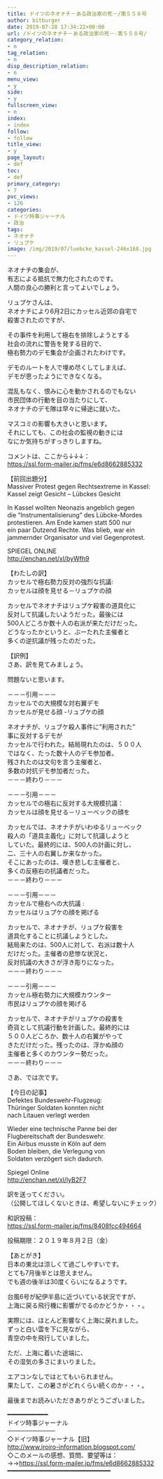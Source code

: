 ```yaml
---
title: ドイツのネオナチ－ある政治家の死－/第５５８号
author: bitburger
date: 2019-07-28 17:34:22+00:00
url: /ドイツのネオナチ－ある政治家の死－-第５５８号/
category_relation:
- n
tag_relation:
- n
disp_description_relation:
- n
menu_view:
- y
side:
- y
fullscreen_view:
- n
index:
- index
follow:
- follow
title_view:
- y
page_layout:
- def
toc:
- def
primary_category:
- 7
pvc_views:
- 126
categories:
- ドイツ時事ジャーナル
- 政治
tags:
- ネオナチ
- リュプケ
image: /img/2019/07/luebcke_kassel-246x168.jpg
---
```

ネオナチの集会が、  
有志による抵抗で無力化されたのです。  
人間の良心の勝利と言ってよいでしょう。

リュプケさんは、  
ネオナチにより6月2日にカッセル近郊の自宅で  
殺害されたのですが、

その事件を利用して極右を排除しようとする  
社会の流れに警告を発する目的で、  
極右勢力のデモ集会が企画されたわけです。

デモのルートを人で埋め尽くしてしまえば、  
デモが思ったようにできなくなる。

混乱もなく、恨みに心を動かされるのでもない  
市民団体の行動を目の当たりにして、  
ネオナチのデモ隊は早々に帰途に就いた。

マスコミの影響も大きいと思います。  
それにしても、この社会の監視の動きには  
なにか気持ちがすっきりしますね。

  
コメントは、ここから↓↓↓：  
<https://ssl.form-mailer.jp/fms/e6d8662885332>

【前回出題分】  
Massiver Protest gegen Rechtsextreme in Kassel:  
Kassel zeigt Gesicht &#8211; Lübckes Gesicht

In Kassel wollten Neonazis angeblich gegen  
die &#8220;Instrumentalisierung&#8221; des Lübcke-Mordes  
protestieren. Am Ende kamen statt 500 nur  
ein paar Dutzend Rechte. Was blieb, war ein  
jammernder Organisator und viel Gegenprotest.

SPIEGEL ONLINE  
<http://enchan.net/xl/byWfh9>

【わたしの訳】  
カッセルで極右勢力反対の強烈な抗議:  
カッセルは顔を見せる－リュプケの顔

カッセルでネオナチはリュプケ殺害の道具化に  
反対して抗議したいようだった。最後には  
500人どころか数十人の右派が来ただけだった。  
どうなったかというと、ぶーたれた主催者と  
多くの逆抗議が残ったのだった。

  
【訳例】  
さあ、訳を見てみましょう。

問題ないと思います。

－－－引用－－－  
カッセルでの大規模な対右翼デモ  
カッセルが見せる顔 -リュブケの顔

ネオナチが、リュブケ殺人事件に&#8221;利用された&#8221;  
事に反対するデモが  
カッセルで行われた。結局現れたのは、５００人  
ではなく、たった数十人のデモ参加者。  
残されたのは文句を言う主催者と、  
多数の対抗デモ参加者だった。  
－－－終わり－－－

－－－引用－－－  
カッセルでの極右に反対する大規模抗議：  
カッセルは顔を見せる－リューベックの顔を

カッセルでは、ネオナチがいわゆるリューベック  
殺人の「道具主義化」に対して抗議しようと  
していた。最終的には、500人の計画に対し、  
二、三十人の右翼しか来なかった。  
そこにあったのは、嘆き悲しむ主催者と、  
多くの反極右の抗議者だった。  
－－－終わり－－－

－－－引用－－－  
カッセルで極右への大抗議 :  
カッセルはリュプケの顔を掲げる

カッセルで、ネオナチが、リュプケ殺害を  
道具化することに抗議しようとした。  
結局来たのは、500人に対して、右派は数十人  
だけだった。主催者の悲惨な状況と、  
反対抗議の大きさが浮き彫りになった。  
－－－終わり－－－

－－－引用－－－  
カッセル極右勢力に大規模カウンター  
市民はリュプケの顔を掲げる

カッセルで、ネオナチがリュプケの殺害を  
奇貨として抗議行動を計画した。最終的には  
５００人どころか、数十人の右翼がやって  
きただけだった。残ったのは、浮かぬ顔の  
主催者と多くのカウンター勢だった。  
－－－終わり－－－

  
さあ、では次です。

【今日の記事】  
Defektes Bundeswehr-Flugzeug:  
Thüringer Soldaten konnten nicht  
nach Litauen verlegt werden

Wieder eine technische Panne bei der  
Flugbereitschaft der Bundeswehr.  
Ein Airbus musste in Köln auf dem  
Boden bleiben, die Verlegung von  
Soldaten verzögert sich dadurch.

Spiegel Online  
<http://enchan.net/xl/lyB2F7>

訳を送ってください。  
（公開してほしくないときは、希望しないにチェック）

和訳投稿：  
 <https://ssl.form-mailer.jp/fms/8408fcc494664>

投稿期限：２０１９年８月２日（金）

【あとがき】  
日本の東北は涼しくて過ごしやすいです。  
とても7月後半とは思えません。  
でも週の後半は30度くらいになるようです。

台風6号が紀伊半島に近づいている状況ですが、  
上海に戻る飛行機に影響がでるのかどうか・・・。

実際には、ほとんど影響なく上海に戻れました。  
ずっと白い雲を下に見ながら、  
青空の中を飛行していました。

ただ、上海に着いた途端に、  
その湿気の多さにまいりました。

エアコンなしではとてもいられません。  
果たして、この暑さがどれくらい続くのか・・・。

  
最後までお読みいただきありがとうございました。

━━━━━━━━━━━  
ドイツ時事ジャーナル  
───────────  
◇ドイツ時事ジャーナル【旧】  
<http://www.iroiro-information.blogspot.com/>  
◇このメールの感想、質問、要望等は：  
->-><https://ssl.form-mailer.jp/fms/e6d8662885332>  
━━━━━━━━━━━━━━━━━━━━━━━━━━━━
